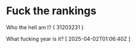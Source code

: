 # Fuck the rankings

Who the hell am I?
{ 31203231 }

What fucking year is it?
[ 2025-04-02T01:06:40Z ]
